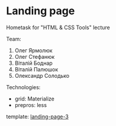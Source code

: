# Landing page
Hometask for "HTML & CSS Tools" lecture

Team:

1. Олег Ярмолюк
2. Олег Стефанюк
3. Віталій Боднар
4. Віталій Палюшок
5. Олександр Солодько

Technologies:
* grid: Materialize
* prepros: less

template: [landing-page-3](http://uiwireframes.com/assets/img/wireframe-examples/Landing-Page-3.png)
